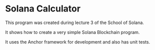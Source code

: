 # Solana Calculator

This program was created during lecture 3 of the School of Solana.

It shows how to create a very simple Solana Blockchain program.

It uses the Anchor framework for development and also has unit tests.
